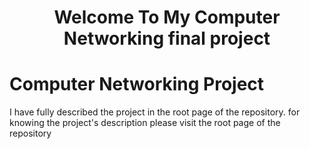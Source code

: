 <div align="center">
    <h1>Welcome To My Computer Networking final project</h1>
</div>

# Computer Networking Project

I have fully described the project in the root page of the repository. for knowing the project's description please visit the root page of the repository
